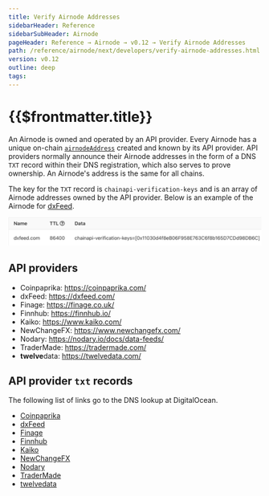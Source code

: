 ```yaml
---
title: Verify Airnode Addresses
sidebarHeader: Reference
sidebarSubHeader: Airnode
pageHeader: Reference → Airnode → v0.12 → Verify Airnode Addresses
path: /reference/airnode/next/developers/verify-airnode-addresses.html
version: v0.12
outline: deep
tags:
---
```


<VersionWarning/>

<PageHeader/>

<SearchHighlight/>

<FlexStartTag/>

# {{$frontmatter.title}}

An Airnode is owned and operated by an API provider. Every Airnode has a unique
on-chain
[`airnodeAddress`](/reference/airnode/next/concepts/airnode.md#airnodeaddress)
created and known by its API provider. API providers normally announce their
Airnode addresses in the form of a DNS `TXT` record within their DNS
registration, which also serves to prove ownership. An Airnode's address is the
same for all chains.

The key for the `TXT` record is `chainapi-verification-keys` and is an array of
Airnode addresses owned by the API provider. Below is an example of the Airnode
for
[dxFeed<ExternalLinkImage/>](https://www.digitalocean.com/community/tools/dns?domain=dxfeed.com#TXT-Records).

![dxfeed-txt-record](../assets/images/txt-record-dxfeed.png)

## API providers

- Coinpaprika: https://coinpaprika.com/
- dxFeed: https://dxfeed.com/
- Finage: https://finage.co.uk/
- Finnhub: https://finnhub.io/
- Kaiko: https://www.kaiko.com/
- NewChangeFX: https://www.newchangefx.com/
- Nodary: https://nodary.io/docs/data-feeds/
- TraderMade: https://tradermade.com/
- **twelve**data: https://twelvedata.com/

## API provider `txt` records

The following list of links go to the DNS lookup at DigitalOcean.

- [Coinpaprika<ExternalLinkImage/>](https://www.digitalocean.com/community/tools/dns?domain=coinpaprika.com#TXT-Records)
- [dxFeed<ExternalLinkImage/>](https://www.digitalocean.com/community/tools/dns?domain=dxfeed.com#TXT-Records)
- [Finage<ExternalLinkImage/>](https://www.digitalocean.com/community/tools/dns?domain=finage.co.uk#TXT-Records)
- [Finnhub<ExternalLinkImage/>](https://www.digitalocean.com/community/tools/dns?domain=finnhub.io#TXT-Records)
- [Kaiko<ExternalLinkImage/>](https://www.digitalocean.com/community/tools/dns?domain=kaiko.com#TXT-Records)
- [NewChangeFX<ExternalLinkImage/>](https://www.digitalocean.com/community/tools/dns?domain=newchangefx.com#TXT-Records)
- [Nodary<ExternalLinkImage/>](https://www.digitalocean.com/community/tools/dns?domain=nodary.io#TXT-Records)
- [TraderMade<ExternalLinkImage/>](https://www.digitalocean.com/community/tools/dns?domain=tradermade.com#TXT-Records)
- [twelvedata<ExternalLinkImage/>](https://www.digitalocean.com/community/tools/dns?domain=twelvedata.com#TXT-Records)

<FlexEndTag/>
